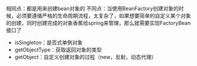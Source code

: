 相同点：都是用来创建bean对象的
不同点：当使用BeanFactory创建对象的时候，必须要遵循严格的生命周期流程，太复杂了，如果想要简单的自定义某个对象的创建，同时创建完成的对象香蕉给spring来管理，那么就需要实现FactoryBean接口了
- isSingleton：是否式单例对象
- getObjectType：获取返回对象的类型
- getObject：自定义创建对象的过程（new，反射，动态代理）
